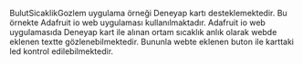 BulutSicaklikGozlem uygulama örneği Deneyap kartı desteklemektedir. Bu örnekte Adafruit io web uygulaması kullanılmaktadır. Adafruit io web uygulamasıda Deneyap kart ile alınan ortam sıcaklık anlık olarak webde eklenen textte gözlenebilmektedir. Bununla webte eklenen buton ile karttaki led kontrol edilebilmektedir.
